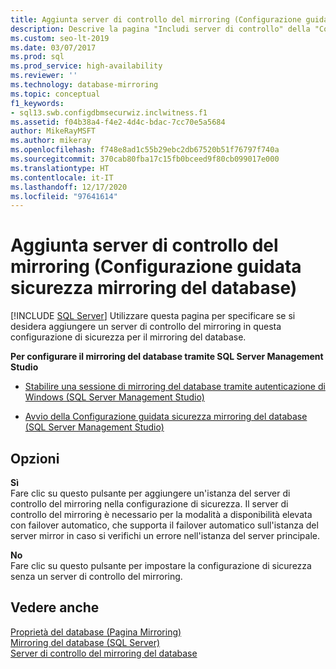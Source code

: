 ```yaml
---
title: Aggiunta server di controllo del mirroring (Configurazione guidata sicurezza mirroring del database)
description: Descrive la pagina "Includi server di controllo" della "Configurazione guidata sicurezza mirroring del database" nell'interfaccia utente grafica di SQL Server Management Studio (SSMS).
ms.custom: seo-lt-2019
ms.date: 03/07/2017
ms.prod: sql
ms.prod_service: high-availability
ms.reviewer: ''
ms.technology: database-mirroring
ms.topic: conceptual
f1_keywords:
- sql13.swb.configdbmsecurwiz.inclwitness.f1
ms.assetid: f04b38a4-f4e2-4d4c-bdac-7cc70e5a5684
author: MikeRayMSFT
ms.author: mikeray
ms.openlocfilehash: f748e8ad1c55b29ebc2db67520b51f76797f740a
ms.sourcegitcommit: 370cab80fba17c15fb0bceed9f80cb099017e000
ms.translationtype: HT
ms.contentlocale: it-IT
ms.lasthandoff: 12/17/2020
ms.locfileid: "97641614"
---
```

# <a name="include-witness-server-configure-database-mirroring-security-wizard"></a>Aggiunta server di controllo del mirroring (Configurazione guidata sicurezza mirroring del database)
 [!INCLUDE [SQL Server](../../includes/applies-to-version/sqlserver.md)]
  Utilizzare questa pagina per specificare se si desidera aggiungere un server di controllo del mirroring in questa configurazione di sicurezza per il mirroring del database.  
  
 **Per configurare il mirroring del database tramite SQL Server Management Studio**  
  
-   [Stabilire una sessione di mirroring del database tramite autenticazione di Windows &#40;SQL Server Management Studio&#41;](../../database-engine/database-mirroring/establish-database-mirroring-session-windows-authentication.md)  
  
-   [Avvio della Configurazione guidata sicurezza mirroring del database &#40;SQL Server Management Studio&#41;](../../database-engine/database-mirroring/start-the-configuring-database-mirroring-security-wizard.md)  
  
## <a name="options"></a>Opzioni  
 **Sì**  
 Fare clic su questo pulsante per aggiungere un'istanza del server di controllo del mirroring nella configurazione di sicurezza. Il server di controllo del mirroring è necessario per la modalità a disponibilità elevata con failover automatico, che supporta il failover automatico sull'istanza del server mirror in caso si verifichi un errore nell'istanza del server principale.  
  
 **No**  
 Fare clic su questo pulsante per impostare la configurazione di sicurezza senza un server di controllo del mirroring.  
  
## <a name="see-also"></a>Vedere anche  
 [Proprietà del database &#40;Pagina Mirroring&#41;](../../relational-databases/databases/database-properties-mirroring-page.md)   
 [Mirroring del database &#40;SQL Server&#41;](../../database-engine/database-mirroring/database-mirroring-sql-server.md)   
 [Server di controllo del mirroring del database](../../database-engine/database-mirroring/database-mirroring-witness.md)  
  
  
